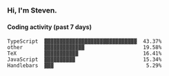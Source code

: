 ### Hi, I'm Steven.

#### Coding activity (past 7 days)
```
TypeScript  ▓▓▓▓▓▓▓▓▓▓▓▓▓▓▓▓▓▓▓▓▓▓▓▓▓▓▓▓▓▓  43.37%
other       ▓▓▓▓▓▓▓▓▓▓▓▓▓                   19.58%
TeX         ▓▓▓▓▓▓▓▓▓▓▓                     16.41%
JavaScript  ▓▓▓▓▓▓▓▓▓▓                      15.34%
Handlebars  ▓▓▓                              5.29%
```
